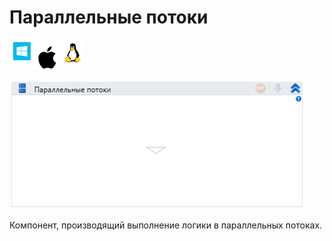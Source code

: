 # Параллельные потоки

![](<../../../.gitbook/assets/image (100) (1) (1) (1) (2) (147).png>)

![](<../../../.gitbook/assets/image (71).png>)

Компонент, производящий выполнение логики в параллельных потоках.
